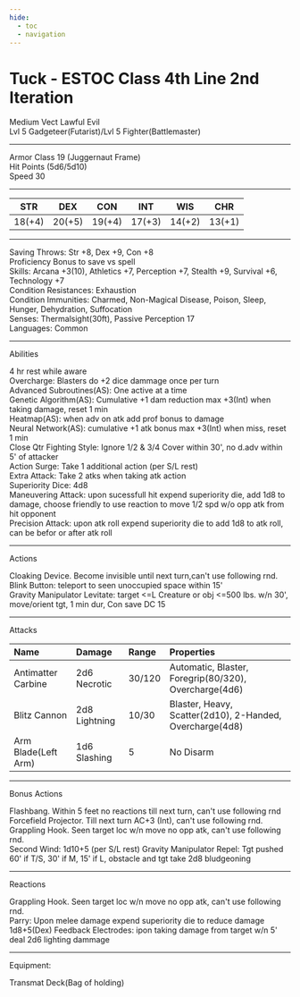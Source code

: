 ```yaml
---
hide:
  - toc
  - navigation
---
```


# Tuck - ESTOC Class 4th Line 2nd Iteration

Medium Vect Lawful Evil<br>
Lvl 5 Gadgeteer(Futarist)/Lvl 5 Fighter(Battlemaster)

---

Armor Class 19 (Juggernaut Frame)<br>
Hit Points (5d6/5d10)<br>
Speed 30

---

| STR | DEX | CON | INT | WIS | CHR |
| :-: | :-: | :-: | :-: | :-: | :-: |
| 18(+4) | 20(+5) | 19(+4) | 17(+3) | 14(+2) | 13(+1) |

---

Saving Throws: Str +8, Dex +9, Con +8<br>
Proficiency Bonus to save vs spell<br>
Skills: Arcana +3(10), Athletics +7, Perception +7, Stealth +9, Survival +6, Technology +7<br>
Condition Resistances: Exhaustion<br>
Condition Immunities: Charmed, Non-Magical Disease, Poison, Sleep, Hunger, Dehydration, Suffocation<br>
Senses: Thermalsight(30ft), Passive Perception 17<br>
Languages: Common

---

Abilities

4 hr rest while aware<br>
Overcharge: Blasters do +2 dice dammage once per turn<br>
Advanced Subroutines(AS): One active at a time<br>
Genetic Algorithm(AS): Cumulative +1 dam reduction max +3(Int) when taking damage, reset 1 min<br>
Heatmap(AS): when adv on atk add prof bonus to damage<br>
Neural Network(AS): cumulative +1 atk bonus max +3(Int) when miss, reset 1 min<br>
Close Qtr Fighting Style: Ignore 1/2 & 3/4 Cover within 30', no d.adv within 5' of attacker<br>
Action Surge: Take 1 additional action (per S/L rest)<br>
Extra Attack: Take 2 atks when taking atk action<br>
Superiority Dice: 4d8<br>
Maneuvering Attack: upon sucessfull hit expend superiority die, add 1d8 to damage, choose friendly to use reaction to move 1/2 spd w/o opp atk from hit opponent<br>
Precision Attack: upon atk roll expend superiority die to add 1d8 to atk roll, can be befor or after atk roll<br>

---

Actions

Cloaking Device. Become invisible until next turn,can't use following rnd.<br>
Blink Button: teleport to seen unoccupied space within 15'<br>
Gravity Manipulator Levitate: target <=L Creature or obj <=500 lbs. w/n 30', move/orient tgt, 1 min dur, Con save DC 15<br>

---

Attacks

| Name                | Damage        | Range  | Properties                                               |
| :------------------ |:------------- |:------ |:-------------------------------------------------------- |
| Antimatter Carbine  | 2d6 Necrotic  | 30/120 | Automatic, Blaster, Foregrip(80/320), Overcharge(4d6)    |
| Blitz Cannon        | 2d8 Lightning | 10/30  | Blaster, Heavy, Scatter(2d10), 2-Handed, Overcharge(4d8) |
| Arm Blade(Left Arm) | 1d6 Slashing  | 5      | No Disarm                                                |

---

Bonus Actions

Flashbang. Within 5 feet no reactions till next turn, can't use following rnd<br>
Forcefield Projector. Till next turn AC+3 (Int), can't use following rnd.<br>
Grappling Hook. Seen target loc w/n move no opp atk,  can't use following rnd.<br>
Second Wind: 1d10+5 (per S/L rest)
Gravity Manipulator Repel: Tgt pushed 60' if T/S, 30' if M, 15' if L, obstacle and tgt take 2d8 bludgeoning

---

Reactions

Grappling Hook. Seen target loc w/n move no opp atk,  can't use following rnd.<br>
Parry: Upon melee damage expend superiority die to reduce damage 1d8+5(Dex)
Feedback Electrodes: ipon taking damage from target w/n 5' deal 2d6 lighting dammage<br>

---

Equipment:

Transmat Deck(Bag of holding)<br>
